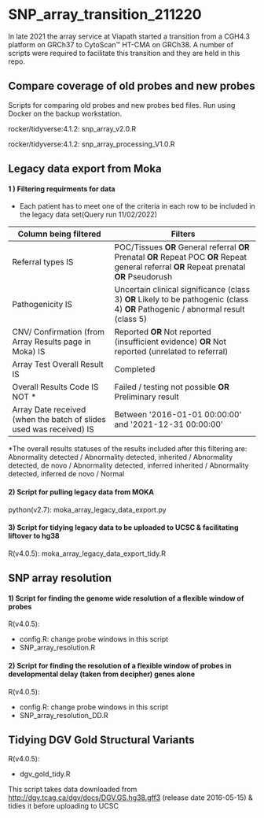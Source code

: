 # SNP_array_transition_211220
 
In late 2021 the array service at Viapath started a transition from a CGH4.3 platform on GRCh37 to CytoScan™ HT-CMA on GRCh38. A number of scripts were required to facilitate this transition and they are held in this repo. 

## Compare coverage of old probes and new probes 

Scripts for comparing old probes and new probes bed files. Run using Docker on the backup workstation.

rocker/tidyverse:4.1.2: snp_array_v2.0.R

rocker/tidyverse:4.1.2: snp_array_processing_V1.0.R

## Legacy data export from Moka 

#### 1 ) Filtering requirments for data 
- Each patient has to meet one of the criteria in each row to be included in the legacy data set(Query run 11/02/2022)

|Column being filtered  | Filters 
|-----------------------| ---------------------------------------------------------------|
| Referral types IS     |  POC/Tissues **OR** General referral **OR** Prenatal **OR** Repeat POC **OR** Repeat general referral **OR** Repeat prenatal **OR** Pseudorush 
| Pathogenicity IS      | Uncertain clinical significance (class 3) **OR** Likely to be pathogenic (class 4) **OR** Pathogenic / abnormal result (class 5)
| CNV/ Confirmation (from Array  Results page in Moka)  IS  | Reported **OR** Not reported (insufficient evidence) **OR** Not reported (unrelated to referral)
| Array Test Overall Result IS | Completed 
| Overall Results Code IS NOT * | Failed / testing not possible **OR** Preliminary result
| Array Date received (when the batch of slides used was received) IS | Between '2016-01-01 00:00:00' and '2021-12-31 00:00:00'
  
*The overall results statuses of the results included after this filtering are: Abnormality detected / Abnormality detected, inherited / Abnormality detected, de novo / Abnormality detected, inferred inherited / Abnormality detected, inferred de novo / Normal 

#### 2) Script for pulling legacy data from MOKA

python(v2.7): moka_array_legacy_data_export.py

#### 3) Script for tidying legacy data to be uploaded to UCSC & facilitating liftover to hg38

R(v4.0.5): moka_array_legacy_data_export_tidy.R

## SNP array resolution  

#### 1) Script for finding the genome wide resolution of a flexible window of probes 

R(v4.0.5):
  - config.R: change probe windows in this script 
  - SNP_array_resolution.R 

#### 2) Script for finding the resolution of a flexible window of probes in developmental delay (taken from decipher) genes alone  

R(v4.0.5):
  - config.R: change probe windows in this script 
  - SNP_array_resolution_DD.R 

## Tidying DGV Gold Structural Variants 

R(v4.0.5): 
- dgv_gold_tidy.R 

This script takes data downloaded from http://dgv.tcag.ca/dgv/docs/DGV.GS.hg38.gff3 (release date 2016-05-15) & tidies it before uploading to UCSC




